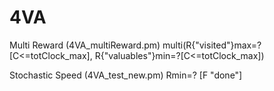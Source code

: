 # 4VA

Multi Reward (4VA_multiReward.pm)
multi(R{"visited"}max=? [C<=totClock_max], R{"valuables"}min=?[C<=totClock_max])


Stochastic Speed (4VA_test_new.pm)
Rmin=? [F "done"]

